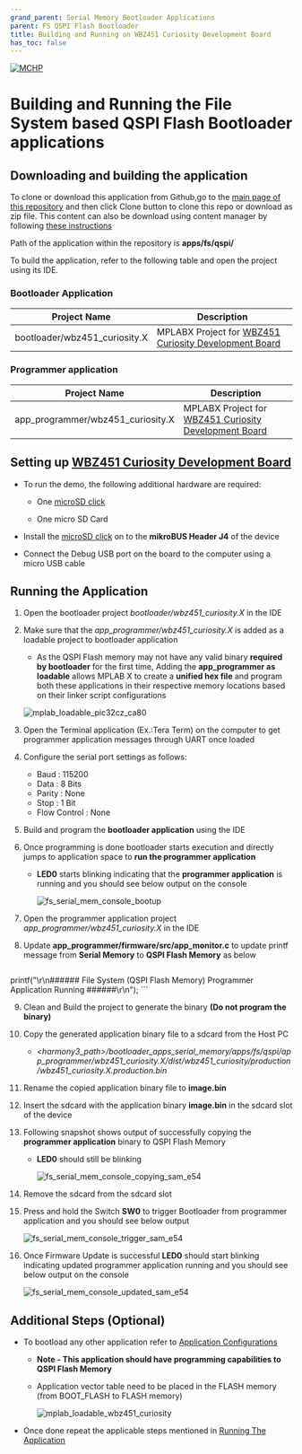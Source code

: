```yaml
---
grand_parent: Serial Memory Bootloader Applications
parent: FS QSPI Flash Bootloader
title: Building and Running on WBZ451 Curiosity Development Board
has_toc: false
---
```


[![MCHP](https://www.microchip.com/ResourcePackages/Microchip/assets/dist/images/logo.png)](https://www.microchip.com)

# Building and Running the File System based QSPI Flash Bootloader applications

## Downloading and building the application

To clone or download this application from Github,go to the [main page of this repository](https://github.com/Microchip-MPLAB-Harmony/bootloader_apps_serial_memory) and then click Clone button to clone this repo or download as zip file. This content can also be download using content manager by following [these instructions](https://github.com/Microchip-MPLAB-Harmony/contentmanager/wiki)

Path of the application within the repository is **apps/fs/qspi/**

To build the application, refer to the following table and open the project using its IDE.

### Bootloader Application

| Project Name      | Description                                    |
| ----------------- | ---------------------------------------------- |
| bootloader/wbz451_curiosity.X   | MPLABX Project for [WBZ451 Curiosity Development Board](https://www.microchip.com/en-us/development-tool/ev96b94a)|


### Programmer application

| Project Name      | Description                                    |
| ----------------- | ---------------------------------------------- |
| app_programmer/wbz451_curiosity.X   | MPLABX Project for [WBZ451 Curiosity Development Board](https://www.microchip.com/en-us/development-tool/ev96b94a)|

## Setting up [WBZ451 Curiosity Development Board](https://www.microchip.com/en-us/development-tool/ev96b94a)

- To run the demo, the following additional hardware are required:
    - One [microSD click](https://www.mikroe.com/microsd-click)

    - One micro SD Card

- Install the [microSD click](https://www.mikroe.com/microsd-click) on to the **mikroBUS Header J4** of the device

- Connect the Debug USB port on the board to the computer using a micro USB cable

## Running the Application

1. Open the bootloader project *bootloader/wbz451_curiosity.X* in the IDE

2. Make sure that the *app_programmer/wbz451_curiosity.X* is added as a loadable project to bootloader application
    - As the QSPI Flash memory may not have any valid binary **required by bootloader** for the first time, Adding the **app_programmer as loadable** allows MPLAB X to create a **unified hex file** and program both these applications in their respective memory locations based on their linker script configurations

    ![mplab_loadable_pic32cz_ca80](./images/mplab_loadable_pic32cz_ca80.png)

3. Open the Terminal application (Ex.:Tera Term) on the computer to get programmer application messages through UART once loaded
4. Configure the serial port settings as follows:
    - Baud : 115200
    - Data : 8 Bits
    - Parity : None
    - Stop : 1 Bit
    - Flow Control : None

5. Build and program the **bootloader application** using the IDE

6. Once programming is done bootloader starts execution and directly jumps to application space to **run the programmer application**
    - **LED0** starts blinking indicating that the **programmer application** is running and you should see below output on the console

        ![fs_serial_mem_console_bootup](./images/fs_serial_mem_console_bootup.png)

7. Open the programmer application project *app_programmer/wbz451_curiosity.X* in the IDE

8. Update **app_programmer/firmware/src/app_monitor.c** to update printf message from **Serial Memory** to **QSPI Flash Memory** as below

    ```c
printf("\r\n###### File System (QSPI Flash Memory) Programmer Application Running ######\r\n");
    ```

9. Clean and Build the project to generate the binary **(Do not program the binary)**

10. Copy the generated application binary file to a sdcard from the Host PC
    - *\<harmony3_path\>/bootloader_apps_serial_memory/apps/fs/qspi/app_programmer/wbz451_curiosity.X/dist/wbz451_curiosity/production/wbz451_curiosity.X.production.bin*

11. Rename the copied application binary file to **image.bin**

12. Insert the sdcard with the application binary **image.bin** in the sdcard slot of the device
13. Following snapshot shows output of successfully copying the **programmer application** binary to QSPI Flash Memory
    - **LED0** should still be blinking

        ![fs_serial_mem_console_copying_sam_e54](./images/fs_serial_mem_console_copying_sam_e54.png)

14. Remove the sdcard from the sdcard slot

15. Press and hold the Switch **SW0** to trigger Bootloader from programmer application and you should see below output

    ![fs_serial_mem_console_trigger_sam_e54](./images/fs_serial_mem_console_trigger_sam_e54.png)

16. Once Firmware Update is successful **LED0** should start blinking indicating updated programmer application running and you should see below output on the console

    ![fs_serial_mem_console_updated_sam_e54](./images/fs_serial_mem_console_updated_sam_e54.png)

## Additional Steps (Optional)
- To bootload any other application refer to [Application Configurations](../../../docs/readme_configure_application_sam.md)
    - **Note - This application should have programming capabilities to QSPI Flash Memory**
    - Application vector table need to be placed in the FLASH memory (from BOOT_FLASH to FLASH memory)

        ![mplab_loadable_wbz451_curiosity](./images/mplab_place_vector_table_wbz451.png)

- Once done repeat the applicable steps mentioned in [Running The Application](#running-the-application)
